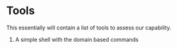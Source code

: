 Tools
=====
This essentially will contain a list of tools to assess our capability.
1. A simple shell with the domain based commands

